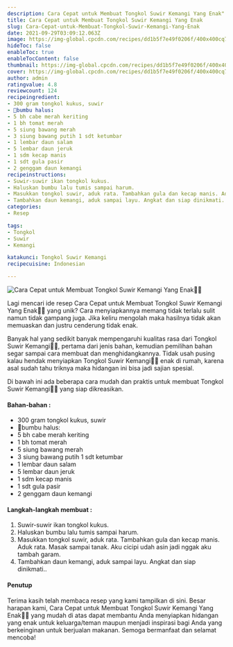 ```yaml
---
description: Cara Cepat untuk Membuat Tongkol Suwir Kemangi Yang Enak"
title: Cara Cepat untuk Membuat Tongkol Suwir Kemangi Yang Enak
slug: Cara-Cepat-untuk-Membuat-Tongkol-Suwir-Kemangi-Yang-Enak
date: 2021-09-29T03:09:12.063Z
image: https://img-global.cpcdn.com/recipes/dd1b5f7e49f0206f/400x400cq70/photo.jpg
hideToc: false
enableToc: true
enableTocContent: false
thumbnail: https://img-global.cpcdn.com/recipes/dd1b5f7e49f0206f/400x400cq70/photo.jpg
cover: https://img-global.cpcdn.com/recipes/dd1b5f7e49f0206f/400x400cq70/photo.jpg
author: admin
ratingvalue: 4.8
reviewcount: 124
recipeingredient:
- 300 gram tongkol kukus, suwir
- 🧄bumbu halus:
- 5 bh cabe merah keriting
- 1 bh tomat merah
- 5 siung bawang merah
- 3 siung bawang putih 1 sdt ketumbar
- 1 lembar daun salam
- 5 lembar daun jeruk
- 1 sdm kecap manis
- 1 sdt gula pasir
- 2 genggam daun kemangi
recipeinstructions:
- Suwir-suwir ikan tongkol kukus.
- Haluskan bumbu lalu tumis sampai harum.
- Masukkan tongkol suwir, aduk rata. Tambahkan gula dan kecap manis. Aduk rata. Masak sampai tanak. Aku cicipi udah asin jadi nggak aku tambah garam.
- Tambahkan daun kemangi, aduk sampai layu. Angkat dan siap dinikmati..
categories:
- Resep

tags:
- Tongkol
- Suwir
- Kemangi

katakunci: Tongkol Suwir Kemangi
recipecuisine: Indonesian

---
```


![Cara Cepat untuk Membuat Tongkol Suwir Kemangi Yang Enak👩‍🍳](https://img-global.cpcdn.com/recipes/dd1b5f7e49f0206f/400x400cq70/photo.jpg)

Lagi mencari ide resep Cara Cepat untuk Membuat Tongkol Suwir Kemangi Yang Enak👩‍🍳 yang unik? Cara menyiapkannya memang tidak terlalu sulit namun tidak gampang juga. Jika keliru mengolah maka hasilnya tidak akan memuaskan dan justru cenderung tidak enak.

Banyak hal yang sedikit banyak mempengaruhi kualitas rasa dari Tongkol Suwir Kemangi👩‍🍳, pertama dari jenis bahan, kemudian pemilihan bahan segar sampai cara membuat dan menghidangkannya. Tidak usah pusing kalau hendak menyiapkan Tongkol Suwir Kemangi👩‍🍳 enak di rumah, karena asal sudah tahu triknya maka hidangan ini bisa jadi sajian spesial.

Di bawah ini ada beberapa cara mudah dan praktis untuk membuat Tongkol Suwir Kemangi👩‍🍳 yang siap dikreasikan.

<!--inarticleads1-->

#### Bahan-bahan :

- 300 gram tongkol kukus, suwir
- 🧄bumbu halus:
- 5 bh cabe merah keriting
- 1 bh tomat merah
- 5 siung bawang merah
- 3 siung bawang putih 1 sdt ketumbar
- 1 lembar daun salam
- 5 lembar daun jeruk
- 1 sdm kecap manis
- 1 sdt gula pasir
- 2 genggam daun kemangi

<!--inarticleads2-->

#### Langkah-langkah membuat :

1. Suwir-suwir ikan tongkol kukus.
1. Haluskan bumbu lalu tumis sampai harum.
1. Masukkan tongkol suwir, aduk rata. Tambahkan gula dan kecap manis. Aduk rata. Masak sampai tanak. Aku cicipi udah asin jadi nggak aku tambah garam.
1. Tambahkan daun kemangi, aduk sampai layu. Angkat dan siap dinikmati..

#### Penutup

Terima kasih telah membaca resep yang kami tampilkan di sini. Besar harapan kami, Cara Cepat untuk Membuat Tongkol Suwir Kemangi Yang Enak👩‍🍳 yang mudah di atas dapat membantu Anda menyiapkan hidangan yang enak untuk keluarga/teman maupun menjadi inspirasi bagi Anda yang berkeinginan untuk berjualan makanan. Semoga bermanfaat dan selamat mencoba!
